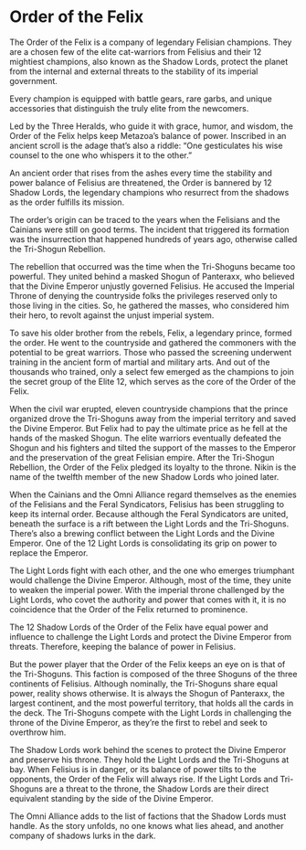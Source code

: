 # Order of the Felix

The Order of the Felix is a company of legendary Felisian champions. They are a chosen few of the elite cat-warriors from Felisius and their 12 mightiest champions, also known as the Shadow Lords, protect the planet from the internal and external threats to the stability of its imperial government.

Every champion is equipped with battle gears, rare garbs, and unique accessories that distinguish the truly elite from the newcomers.

Led by the Three Heralds, who guide it with grace, humor, and wisdom, the Order of the Felix helps keep Metazoa’s balance of power. Inscribed in an ancient scroll is the adage that’s also a riddle: “One gesticulates his wise counsel to the one who whispers it to the other.”

An ancient order that rises from the ashes every time the stability and power balance of Felisius are threatened, the Order is bannered by 12 Shadow Lords, the legendary champions who resurrect from the shadows as the order fulfills its mission.

The order’s origin can be traced to the years when the Felisians and the Cainians were still on good terms. The incident that triggered its formation was the insurrection that happened hundreds of years ago, otherwise called the Tri-Shogun Rebellion.

The rebellion that occurred was the time when the Tri-Shoguns became too powerful. They united behind a masked Shogun of Panteraxx, who believed that the Divine Emperor unjustly governed Felisius. He accused the Imperial Throne of denying the countryside folks the privileges reserved only to those living in the cities. So, he gathered the masses, who considered him their hero, to revolt against the unjust imperial system.

To save his older brother from the rebels, Felix, a legendary prince, formed the order. He went to the countryside and gathered the commoners with the potential to be great warriors. Those who passed the screening underwent training in the ancient form of martial and military arts. And out of the thousands who trained, only a select few emerged as the champions to join the secret group of the Elite 12, which serves as the core of the Order of the Felix.

When the civil war erupted, eleven countryside champions that the prince organized drove the Tri-Shoguns away from the imperial territory and saved the Divine Emperor. But Felix had to pay the ultimate price as he fell at the hands of the masked Shogun. The elite warriors eventually defeated the Shogun and his fighters and tilted the support of the masses to the Emperor and the preservation of the great Felisian empire. After the Tri-Shogun Rebellion, the Order of the Felix pledged its loyalty to the throne. Nikin is the name of the twelfth member of the new Shadow Lords who joined later.

When the Cainians and the Omni Alliance regard themselves as the enemies of the Felisians and the Feral Syndicators, Felisius has been struggling to keep its internal order. Because although the Feral Syndicators are united, beneath the surface is a rift between the Light Lords and the Tri-Shoguns. There’s also a brewing conflict between the Light Lords and the Divine Emperor. One of the 12 Light Lords is consolidating its grip on power to replace the Emperor.

The Light Lords fight with each other, and the one who emerges triumphant would challenge the Divine Emperor. Although, most of the time, they unite to weaken the imperial power. With the imperial throne challenged by the Light Lords, who covet the authority and power that comes with it, it is no coincidence that the Order of the Felix returned to prominence.

The 12 Shadow Lords of the Order of the Felix have equal power and influence to challenge the Light Lords and protect the Divine Emperor from threats. Therefore, keeping the balance of power in Felisius.

But the power player that the Order of the Felix keeps an eye on is that of the Tri-Shoguns. This faction is composed of the three Shoguns of the three continents of Felisius. Although nominally, the Tri-Shoguns share equal power, reality shows otherwise. It is always the Shogun of Panteraxx, the largest continent, and the most powerful territory, that holds all the cards in the deck. The Tri-Shoguns compete with the Light Lords in challenging the throne of the Divine Emperor, as they’re the first to rebel and seek to overthrow him.

The Shadow Lords work behind the scenes to protect the Divine Emperor and preserve his throne. They hold the Light Lords and the Tri-Shoguns at bay. When Felisius is in danger, or its balance of power tilts to the opponents, the Order of the Felix will always rise. If the Light Lords and Tri-Shoguns are a threat to the throne, the Shadow Lords are their direct equivalent standing by the side of the Divine Emperor.

The Omni Alliance adds to the list of factions that the Shadow Lords must handle. As the story unfolds, no one knows what lies ahead, and another company of shadows lurks in the dark.

